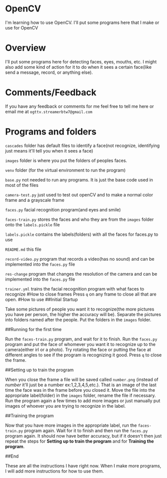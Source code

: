 # OpenCV
I'm learning how to use OpenCV. I'll put some programs here that I make or use for OpenCV
# Overview
I'll put some programs here for detecting faces, eyes, mouths, etc. I might also add some kind of action for it to do when it sees a certain face(like send a message, record, or anything else).
# Comments/Feedback
If you have any feedback or comments for me feel free to tell me here or email me at `ogttv.streamerbtw7@gmail.com`
# Programs and folders
`cascades` folder has default files to identify a face(not recognize, identifying just means it'll tell you when it sees a face)

`images` folder is where you put the folders of peoples faces.

`venv` folder (for the virtual environment to run the program)

`base.py` not needed to run any programs. It is just the base code used in most of the files

`camera-test.py` just used to test out openCV and to make a normal color frame and a grayscale frame

`faces.py` facial recognition program(and eyes and smile)

`faces-train.py` stores the faces and who they are from the `images` folder onto the `labels.pickle` file

`labels.pickle` contains the labels(folders) with all the faces for faces.py to use

`README.md` this file

`record-video.py` program that records a video(has no sound) and can be implemented into the `faces.py` file

`res-change` program that changes the resolution of the camera and can be implemented into the `faces.py` file

`trainer.yml` trains the facial recognition program with what faces to recognize
#How to close frames
Press `q` on any frame to close all that are open.
#How to use
##Initial Startup

Take some pictures of people you want it to recognize(the more pictures you have per person, the higher the accuracy will be). Separate the pictures into folders named after the people. Put the folders in the `images` folder. 

##Running for the first time

Run the `faces-train.py` program, and wait for it to finish. Run the `faces.py` program and put the face of whomever you want it to recognize up to the camera(either irl or a photo). Try rotating the face or putting the face at different angles to see if the program is recognizing it good. Press `q` to close the frame.

##Setting up to train the program

When you close the frame a file will be saved called `number.png` (instead of *number* it'll just be a number ex:1,2,3,4,5,etc.). That is an image of the last time the face was in the frame before you closed it. Move the file into the appropriate label(folder) in the `images` folder, rename the file if necessary. Run the program again a few times to add more images or just manually put images of whoever you are trying to recognize in the label.

##Training the program

Now that you have more images in the appropriate label, run the `faces-train.py` program again. Wait for it to finish and then run the `faces.py` program again. It should now have better accuracy, but if it doesn't then just repeat the steps for **Setting up to train the program** and for **Training the program**.
 
##End

These are all the instructions I have right now. When I make more programs, I will add more instructions for how to use them.